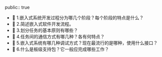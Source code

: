 public:: true

- 🔵 1.嵌入式系统开发过程分为哪几个阶段？每个阶段的特点是什么？
- 🔵 2.简述嵌入式软件开发流程。
- 🔵 3.划分任务的基本原则有哪些？
- 🔵 4.任务间的通信方式有哪几种？各有何特点？
- 🔵 5.嵌入式系统有哪几种调试方式？现在最流行的是哪种，使用什么接口？
- 🔵 6.什么是板级支持包？它一般应完成哪些工作？